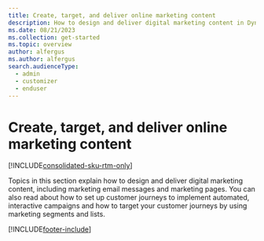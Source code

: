 ```yaml
---
title: Create, target, and deliver online marketing content
description: How to design and deliver digital marketing content in Dynamics 365 Customer Insights - Journeys.
ms.date: 08/21/2023
ms.collection: get-started
ms.topic: overview
author: alfergus
ms.author: alfergus
search.audienceType: 
  - admin
  - customizer
  - enduser
---
```


# Create, target, and deliver online marketing content

[!INCLUDE[consolidated-sku-rtm-only](../includes/consolidated-sku-rtm-only.md)]

Topics in this section explain how to design and deliver digital marketing content, including marketing email messages and marketing pages. You can also read about how to set up customer journeys to implement automated, interactive campaigns and how to target your customer journeys by using marketing segments and lists.

[!INCLUDE[footer-include](../includes/footer-banner.md)]
